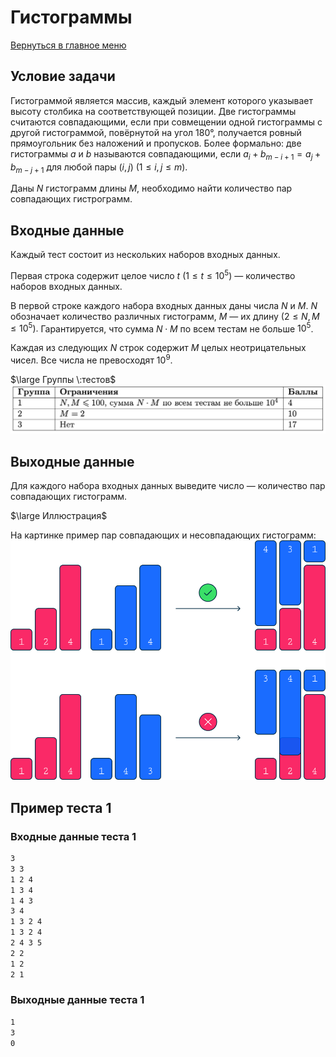 # Гистограммы

[Вернуться в главное меню](../../../)

## Условие задачи

Гистограммой является массив, каждый элемент которого указывает высоту столбика на соответствующей позиции.
Две гистограммы считаются совпадающими, если при совмещении одной гистограммы с другой гистограммой, повёрнутой на угол 180°, получается ровный прямоугольник без наложений и пропусков. Более формально: две гистограммы $a$ и $b$ называются совпадающими, если $a_i+b_{m-i+1}=a_j+b_{m-j+1}$ для любой пары $(i, j)$ $(1 \le i,j \le m)$.

Даны $N$ гистограмм длины $M$, необходимо найти количество пар совпадающих гистрограмм.

## Входные данные

Каждый тест состоит из нескольких наборов входных данных.

Первая строка содержит целое число $t$ $(1 \le t \le 10^5)$ — количество наборов входных данных.

В первой строке каждого набора входных данных даны числа $N$ и $M$. $N$ обозначает количество различных гистограмм, $M$ — их длину $(2 \le N, M \le 10^5).$ Гарантируется, что сумма $N \cdot M$ по всем тестам не больше $10^5$.

Каждая из следующих $N$ строк содержит $M$ целых неотрицательных чисел. Все числа не превосходят $10^9$.

$\large Группы \:тестов$
![image1](./image1.png)

## Выходные данные

Для каждого набора входных данных выведите число — количество пар совпадающих гистограмм.

$\large Иллюстрация$

На картинке пример пар совпадающих и несовпадающих гистограмм:
![image2](./image2.png)

## Пример теста 1

### Входные данные теста 1

```bash
3
3 3
1 2 4
1 3 4
1 4 3
3 4
1 3 2 4
1 3 2 4
2 4 3 5
2 2
1 2
2 1
```

### Выходные данные теста 1

```bash
1
3
0
```

